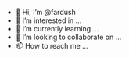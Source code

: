 - 👋 Hi, I’m @fardush
- 👀 I’m interested in ...
- 🌱 I’m currently learning ...
- 💞️ I’m looking to collaborate on ...
- 📫 How to reach me ...

<!---
fardush/fardush is a ✨ special ✨ repository because its `README.md` (this file) appears on your GitHub profile.
You can click the Preview link to take a look at your changes.
--->
